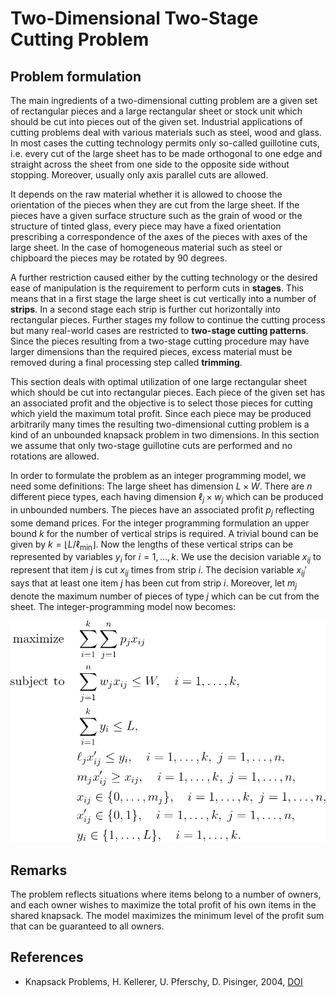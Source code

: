 # Two-Dimensional Two-Stage Cutting Problem

## Problem formulation

The main ingredients of a two-dimensional cutting problem are a given set of rectangular
pieces and a large rectangular sheet or stock unit which should be cut into
pieces out of the given set. Industrial applications of cutting problems deal with
various materials such as steel, wood and glass. In most cases the cutting technology
permits only so-called guillotine cuts, i.e. every cut of the large sheet has to be made
orthogonal to one edge and straight across the sheet from one side to the opposite
side without stopping. Moreover, usually only axis parallel cuts are allowed.

It depends on the raw material whether it is allowed to choose the orientation of
the pieces when they are cut from the large sheet. If the pieces have a given surface
structure such as the grain of wood or the structure of tinted glass, every piece
may have a fixed orientation prescribing a correspondence of the axes of the pieces
with axes of the large sheet. In the case of homogeneous material such as steel or
chipboard the pieces may be rotated by 90 degrees.

A further restriction caused either by the cutting technology or the desired ease
of manipulation is the requirement to perform cuts in **stages**. This means that in
a first stage the large sheet is cut vertically into a number of **strips**. In a second
stage each strip is further cut horizontally into rectangular pieces. Further stages
my follow to continue the cutting process but many real-world cases are restricted
to **two-stage cutting patterns**. Since the pieces resulting from a two-stage cutting
procedure may have larger dimensions than the required pieces, excess material
must be removed during a final processing step called **trimming**.

This section deals with optimal utilization of one large rectangular sheet which
should be cut into rectangular pieces.
Each piece of the given set has an associated profit and the objective is to select
those pieces for cutting which yield the maximum total profit. Since each piece may
be produced arbitrarily many times the resulting two-dimensional cutting problem
is a kind of an unbounded knapsack problem in two dimensions. In this section we
assume that only two-stage guillotine cuts are performed and no rotations are
allowed.

In order to formulate the problem as an integer programming model, we need some
definitions: The large sheet has dimension $L \times W$. There are $n$ different piece types,
each having dimension $\ell_j \times w_j$ which can be produced in unbounded numbers. The
pieces have an associated profit $p_j$ reflecting some demand prices. For the
integer programming formulation an upper bound $k$ for the number of vertical strips
is required. A trivial bound can be given by $k = \lfloor L / \ell_{\text{min}} \rfloor$.
Now the lengths of these
vertical strips can be represented by variables $y_i$ for $i = 1, \ldots , k$. We use the decision
variable $x_{ij}$ to represent that item $j$ is cut $x_{ij}$ times from strip $i$. The decision variable
$x_{ij}'$ says that at least one item $j$ has been cut from strip $i$. Moreover, let $m_j$ denote the
maximum number of pieces of type $j$ which can be cut from the sheet. The integer-programming model now becomes:


![Mathematical formulation](./problem.png)





## Remarks

The problem reflects situations where items belong to a number of owners, and each owner wishes to
maximize the total profit of his own items in the shared knapsack. The model maximizes
the minimum level of the profit sum that can be guaranteed to all owners.




## References
- Knapsack Problems, H. Kellerer, U. Pferschy, D. Pisinger, 2004, [DOI](https://doi.org/10.1007/978-3-540-24777-7)





